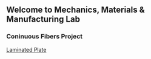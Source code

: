 ## Welcome to Mechanics, Materials & Manufacturing Lab

### Coninuous Fibers Project
[Laminated Plate](https://github.com/m3lab/m3lab.github.io/LamPlate.html)
